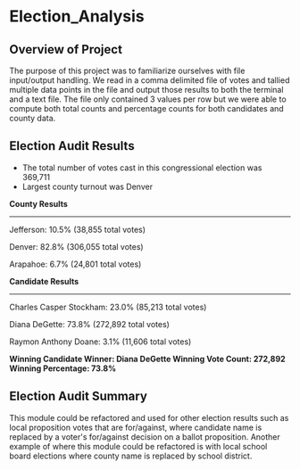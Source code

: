# Election_Analysis


## Overview of Project
The purpose of this project was to familiarize ourselves with file input/output handling.  We read in a comma delimited file of votes and tallied multiple data points in the file and output those results to both the terminal and a text file.  The file only contained 3 values per row but we were able to compute both total counts and percentage counts for both candidates and county data.


## Election Audit Results
* The total number of votes cast in this congressional election was 369,711
* Largest county turnout was Denver

**County Results**

-----------------------------------------------------------------------
Jefferson: 10.5% (38,855 total votes)

Denver: 82.8% (306,055 total votes)

Arapahoe: 6.7% (24,801 total votes)


**Candidate Results**

------------------------------------------------------------------------
Charles Casper Stockham: 23.0% (85,213 total votes)

Diana DeGette: 73.8% (272,892 total votes)

Raymon Anthony Doane: 3.1% (11,606 total votes)

**Winning Candidate
Winner: Diana DeGette
Winning Vote Count: 272,892
Winning Percentage: 73.8%**

## Election Audit Summary
This module could be refactored and used for other election results such as local proposition votes that are for/against, 
where candidate name is replaced by a voter's for/against decision on a ballot proposition.  Another example of where this 
module could be refactored is with local school board elections where county name is replaced by school district.
